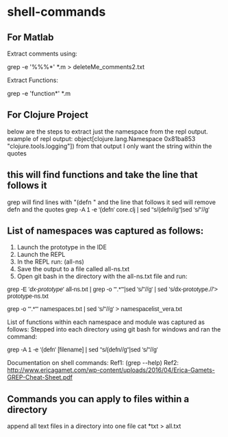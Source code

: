 # shell-commands
## For Matlab
Extract comments using:

grep -e '%%%*' *.m > deleteMe_comments2.txt

Extract Functions:

grep -e 'function*' *.m


## For Clojure Project
 below are the steps to extract just the namespace from the repl output.
 example of repl output: 
 object[clojure.lang.Namespace 0x81ba853 "clojure.tools.logging"])
 from that output I only want the string within the quotes

## this will find functions and take the line that follows it
grep will find lines with "(defn " and the line that follows it
sed will remove defn and the quotes
<font face="Arial">
 grep -A 1 -e '(defn' core.clj | sed "s/(defn//g"|sed 's/"//g'
</font>
## List of namespaces was captured as follows: 
1.	Launch the prototype in the IDE
2.	Launch the REPL
3.	In the REPL run: (all-ns)
4.	Save the output to a file called all-ns.txt
5.	Open git bash in the directory with the all-ns.txt file and run: 

<font face="Arial"> grep -E '*dx-prototype*' all-ns.txt | grep -o '".*"'|sed 's/"//g' | sed 's/dx-prototype.//'> prototype-ns.txt
 
grep -o '".*"' namespaces.txt | sed 's/"//g' > namespacelist_vera.txt
</font>

List of functions within each namespace and module was captured as follows: 
Stepped into each directory using git bash for windows and ran the command: 

<font face="Arial"> grep -A 1 -e '(defn' [filename] | sed "s/(defn//g"|sed 's/"//g'
</font>

 Documentation on shell commands:
 Ref1: (grep --help) 
 Ref2: http://www.ericagamet.com/wp-content/uploads/2016/04/Erica-Gamets-GREP-Cheat-Sheet.pdf
 
 ## Commands you can apply to files within a directory
 append all text files in a directory into one file
 cat *txt > all.txt

